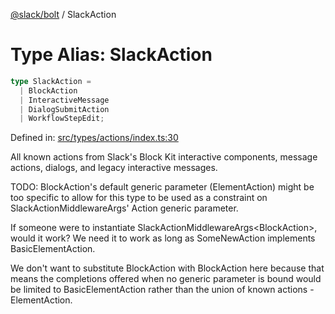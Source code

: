 [@slack/bolt](../index.md) / SlackAction

# Type Alias: SlackAction

```ts
type SlackAction = 
  | BlockAction
  | InteractiveMessage
  | DialogSubmitAction
  | WorkflowStepEdit;
```

Defined in: [src/types/actions/index.ts:30](https://github.com/slackapi/bolt-js/blob/main/src/types/actions/index.ts#L30)

All known actions from Slack's Block Kit interactive components, message actions, dialogs, and legacy interactive
messages.

TODO: BlockAction's default generic parameter (ElementAction) might be too specific to allow for this type to be used
as a constraint on SlackActionMiddlewareArgs' Action generic parameter.

If someone were to instantiate SlackActionMiddlewareArgs<BlockAction<SomeNewAction>>, would it work? We need it to
work as long as SomeNewAction implements BasicElementAction.

We don't want to substitute BlockAction with BlockAction<BasicElementAction> here because that means the completions
offered when no generic parameter is bound would be limited to BasicElementAction rather than the union of known
actions - ElementAction.

